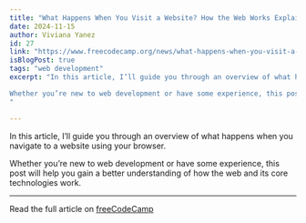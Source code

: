 ```yaml
---
title: "What Happens When You Visit a Website? How the Web Works Explained"
date: 2024-11-15
author: Viviana Yanez
id: 27
link: "https://www.freecodecamp.org/news/what-happens-when-you-visit-a-website"
isBlogPost: true
tags: "web development"
excerpt: "In this article, I’ll guide you through an overview of what happens when you navigate to a website using your browser.

Whether you’re new to web development or have some experience, this post will help you gain a better understanding of how the web and its core technologies work.
"

---
```


In this article, I’ll guide you through an overview of what happens when you navigate to a website using your browser.

Whether you’re new to web development or have some experience, this post will help you gain a better understanding of how the web and its core technologies work.

---

Read the full article on [freeCodeCamp](https://www.freecodecamp.org/news/what-happens-when-you-visit-a-website)
